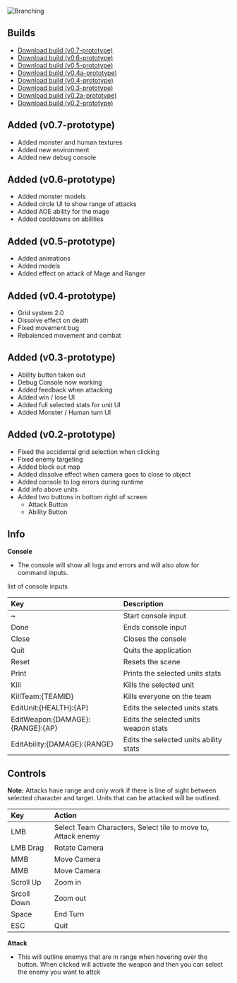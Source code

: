 ![Branching](https://cdn.discordapp.com/attachments/461079032226643981/469369232279207937/HunstManLight.jpg)

<h2>Builds</h2>

* [Download build (v0.7-prototype)](https://github.com/Mimy09/HuntsMan/releases/tag/v0.7-prototype "HuntsMan")
* [Download build (v0.6-prototype)](https://github.com/Mimy09/HuntsMan/releases/tag/v0.6-prototype "HuntsMan")
* [Download build (v0.5-prototype)](https://github.com/Mimy09/HuntsMan/releases/tag/v0.5-prototype "HuntsMan")
* [Download build (v0.4a-prototype)](https://github.com/Mimy09/HuntsMan/releases/tag/v0.4a-prototype "HuntsMan")
* [Download build (v0.4-prototype)](https://github.com/Mimy09/HuntsMan/releases/tag/v0.4-prototype "HuntsMan")
* [Download build (v0.3-prototype)](https://github.com/Mimy09/HuntsMan/releases/tag/v0.3-prototype "HuntsMan")
* [Download build (v0.2a-prototype)](https://github.com/Mimy09/HuntsMan/releases/tag/v0.2a-prototype "HuntsMan")
* [Download build (v0.2-prototype)](https://github.com/Mimy09/HuntsMan/releases/tag/v0.2-prototype "HuntsMan")

<h2>Added (v0.7-prototype)</h2>

* Added monster and human textures
* Added new environment
* Added new debug console

<h2>Added (v0.6-prototype)</h2>

* Added monster models
* Added circle UI to show range of attacks
* Added AOE ability for the mage
* Added cooldowns on abilities

<h2>Added (v0.5-prototype)</h2>

* Added animations
* Added models
* Added effect on attack of Mage and Ranger

<h2>Added (v0.4-prototype)</h2>

* Grid system 2.0
* Dissolve effect on death
* Fixed movement bug
* Rebalenced movement and combat

<h2>Added (v0.3-prototype)</h2>

* Ability button taken out
* Debug Console now working 
* Added feedback when attacking
* Added win / lose UI
* Added full selected stats for unit UI
* Added Monster / Human turn UI

<h2>Added (v0.2-prototype)</h2>

* Fixed the accidental grid selection when clicking
* Fixed enemy targeting 
* Added block out map
* Added dissolve effect when camera goes to close to object
* Added console to log errors during runtime
* Add info above units
* Added two buttons in bottom right of screen
  * Attack Button
  * Ability Button


<h2>Info</h2>

<b>Console</b>
* The console will show all logs and errors and will also alow for command inputs.

list of console inputs

| Key          | Description       |
|:-------------|:------------------|
| ~        | Start console input             |
| Done        | Ends console input             |
| Close        | Closes the console            |
| Quit        | Quits the application            |
| Reset        | Resets the scene            |
| Print        | Prints the selected units stats            |
| Kill        | Kills the selected unit            |
| KillTeam:{TEAMID}        | Kills everyone on the team            |
| EditUnit:{HEALTH}:{AP}        | Edits the selected units stats            |
| EditWeapon:{DAMAGE}:{RANGE}:{AP}        | Edits the selected units weapon stats            |
| EditAbility:{DAMAGE}:{RANGE}        | Edits the selected units ability stats            |

<h2>Controls</h2>

<b>Note:</b> Attacks have range and only work if there is line of
sight between selected character and target. Units that can be attacked
will be outlined.

| Key          | Action            |
|:-------------|:------------------|
| LMB          | Select Team Characters, Select tile to move to, Attack enemy            |
| LMB Drag     | Rotate Camera             |
| MMB          | Move Camera            |
| MMB          | Move Camera            |
| Scroll Up    | Zoom in            |
| Srcoll Down  | Zoom out            |
| Space  | End Turn            |
| ESC  | Quit            |

<b>Attack</b>
* This will outline enemys that are in range when hovering over the button. When clicked will activate the weapon and then you can select the enemy you want to attck





